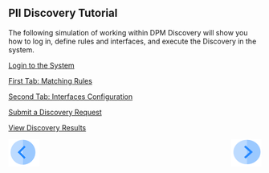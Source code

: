 ## PII Discovery Tutorial

The following simulation of working within DPM Discovery will show you how to log in, define rules and interfaces, and execute the Discovery in the system.

[Login to the System](03_02_Discovery_Login.md)

[First Tab: Matching Rules](03_03_01_Discovery_NewMatchingRule_Landing.md)

[Second Tab: Interfaces Configuration](04_Discovery_AddInterface.md)

[Submit a Discovery Request](05_Discovery_SubmitDiscoveryRequest.md)

[View Discovery Results](06_Discovery_ViewResults.md)



[![Previous](../images/Previous.png)]( 02_Discovery_Intro.md)[<img align="right" width="60" height="54" src="../images/Next.png">](03_02_Discovery_Login.md)
